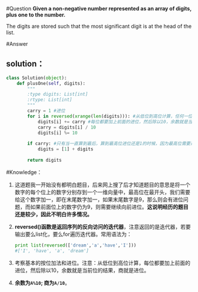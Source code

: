 #Question
**Given a non-negative number represented as an array of digits, plus one to the number.**

The digits are stored such that the most significant digit is at the head of the list.

#Answer
## solution：

```python
class Solution(object):
    def plusOne(self, digits):
        """
        :type digits: List[int]
        :rtype: List[int]
        """
        carry = 1 #进位
        for i in reversed(xrange(len(digits))): #从低位到高位计算，任何一位都加上进位，进位可能为1也可能为0。
            digits[i] += carry #每位都要加上前面的进位，然后除以10，余数就是当前位的结果，商就是进位。
            carry = digits[i] / 10
            digits[i] %= 10
        
        if carry: #只有当一直算到最后，算到最高位进位还是1的时候，因为最高位需要进位，原来的数组一定是N个9，现在变成N个0，所以这时只要将最高位置为1，直接加上现在的N个0即可。
            digits = [1] + digits
        
        return digits   
```

#Knowledge：

1. 这道题我一开始没有都明白题目，后来网上搜了后才知道题目的意思是将一个数字的每个位上的数字分别存到一个一维向量中，最高位在最开头，我们需要给这个数字加一，即在末尾数字加一，如果末尾数字是9，那么则会有进位问题，而如果前面位上的数字仍为9，则需要继续向前进位。**这说明经历的题目还是较少，因此不明白许多情况。**

2. **reversed()函数是返回序列的反向访问的迭代器**，注意返回的是迭代器，若要输出要么list化，要么for遍历迭代器。常用语法为：
   ```python
   print list(reversed(['dream','a','have','I']))
   #['I', 'have', 'a', 'dream']
   ```
3. 考察基本的按位加法和进位。注意：从低位到高位计算，每位都要加上前面的进位，然后除以10，余数就是当前位的结果，商就是进位。
4. **余数为`A%10`; 商为`A/10`**。

